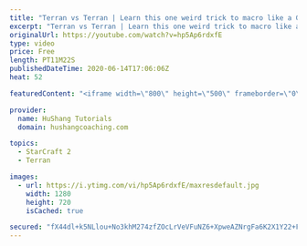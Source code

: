 ```yaml
---
title: "Terran vs Terran | Learn this one weird trick to macro like a GM"
excerpt: "Terran vs Terran | Learn this one weird trick to macro like a GM In this guide we talk about how you can continue to improve your macro into diamond and masters, where everyone is already making scv's consistently. What more could there be right? Let's take a look!  #starcraft #sc2 #terran #tvt  Starcraft"
originalUrl: https://youtube.com/watch?v=hp5Ap6rdxfE
type: video
price: Free
length: PT11M22S
publishedDateTime: 2020-06-14T17:06:06Z
heat: 52

featuredContent: "<iframe width=\"800\" height=\"500\" frameborder=\"0\" src=\"https://www.youtube.com/embed/hp5Ap6rdxfE\" allow=\"accelerometer; autoplay; encrypted-media; gyroscope; picture-in-picture\" allowfullscreen></iframe>"

provider:
  name: HuShang Tutorials
  domain: hushangcoaching.com

topics:
  - StarCraft 2
  - Terran

images:
  - url: https://i.ytimg.com/vi/hp5Ap6rdxfE/maxresdefault.jpg
    width: 1280
    height: 720
    isCached: true

secured: "fX44dl+k5NLlou+No3khM274zfZOcLrVeVFuNZ6+XpweAZNrgFa6K2X1Y22+FxlwXfSmAhpgIM0VqPhYACGh/smPIfAvk3Eg/kpE1phL78fqQBmlhL6Mh1SnvpATfaUwUKqEk2uBD6ZW3plBUPeNe0YOhs6mUS6nGhsDXsThdFqZJ85Be6cfcJQcXojX3qYmc4VbI94e189yuGMrG2ZpMge80j+XCaFophqzpLSJhzYaprAmWThbjuALFe3M+tTNwCIoS9ELk+YGvxSXbdnzhwyZdBJ3lSNLWZQaeJY6pQVAmBT4QsveFs05CNfEbLw3QVhg5HVOWW0PnY+Df6NH9TNbkslmIMYHnLLhcmXWR8nHRDbW1kJMeGYAaw39KsTGpyrzN6uc/mplQtswPjSWIGvXMILCHQDtFMsSNj4xp0o=;YlV01GpBTO7oWXTpkC4ojw=="
---
```


